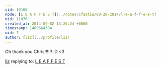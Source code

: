 ```yaml
---
cid: 10165
node: [L E A F F E S T](../notes/cfastie/08-26-2014/l-e-a-f-f-e-s-t)
nid: 11076
created_at: 2014-09-02 13:26:24 +0000
timestamp: 1409664384
uid: 7
author: [liz](../profile/liz)
---
```


Oh thank you Chris!!!!!! :D <3 

[liz](../profile/liz) replying to: [L E A F F E S T](../notes/cfastie/08-26-2014/l-e-a-f-f-e-s-t)

